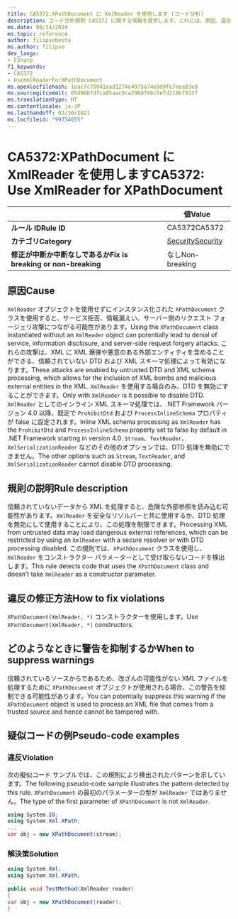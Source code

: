 ```yaml
---
title: CA5372:XPathDocument に XmlReader を使用します (コード分析)
description: コード分析規則 CA5372 に関する情報を提供します。これには、原因、違反の修正方法、およびそれを抑制するタイミングなどが含まれます。
ms.date: 08/14/2019
ms.topic: reference
author: filipsebesta
ms.author: filipse
dev_langs:
- CSharp
f1_keywords:
- CA5372
- UseXmlReaderForXPathDocument
ms.openlocfilehash: 1eac7c75041ead1274e4975a74e9d9fe7eea83e9
ms.sourcegitcommit: 05d0087dfca85aac9ca2960f86c5efd218bf833f
ms.translationtype: HT
ms.contentlocale: ja-JP
ms.lasthandoff: 03/30/2021
ms.locfileid: "99754655"
---
```

# <a name="ca5372-use-xmlreader-for-xpathdocument"></a><span data-ttu-id="ba632-103">CA5372:XPathDocument に XmlReader を使用します</span><span class="sxs-lookup"><span data-stu-id="ba632-103">CA5372: Use XmlReader for XPathDocument</span></span>

| | <span data-ttu-id="ba632-104">値</span><span class="sxs-lookup"><span data-stu-id="ba632-104">Value</span></span> |
|-|-|
| <span data-ttu-id="ba632-105">**ルール ID**</span><span class="sxs-lookup"><span data-stu-id="ba632-105">**Rule ID**</span></span> |<span data-ttu-id="ba632-106">CA5372</span><span class="sxs-lookup"><span data-stu-id="ba632-106">CA5372</span></span>|
| <span data-ttu-id="ba632-107">**カテゴリ**</span><span class="sxs-lookup"><span data-stu-id="ba632-107">**Category**</span></span> |[<span data-ttu-id="ba632-108">Security</span><span class="sxs-lookup"><span data-stu-id="ba632-108">Security</span></span>](security-warnings.md)|
| <span data-ttu-id="ba632-109">**修正が中断か中断なしであるか**</span><span class="sxs-lookup"><span data-stu-id="ba632-109">**Fix is breaking or non-breaking**</span></span> |<span data-ttu-id="ba632-110">なし</span><span class="sxs-lookup"><span data-stu-id="ba632-110">Non-breaking</span></span>|

## <a name="cause"></a><span data-ttu-id="ba632-111">原因</span><span class="sxs-lookup"><span data-stu-id="ba632-111">Cause</span></span>

<span data-ttu-id="ba632-112">`XmlReader` オブジェクトを使用せずにインスタンス化された `XPathDocument` クラスを使用すると、サービス拒否、情報漏えい、サーバー側のリクエスト フォージェリ攻撃につながる可能性があります。</span><span class="sxs-lookup"><span data-stu-id="ba632-112">Using the `XPathDocument` class instantiated without an `XmlReader` object can potentially lead to denial of service, information disclosure, and server-side request forgery attacks.</span></span> <span data-ttu-id="ba632-113">これらの攻撃は、XML に XML 爆弾や悪意のある外部エンティティを含めることができる、信頼されていない DTD および XML スキーマ処理によって有効になります。</span><span class="sxs-lookup"><span data-stu-id="ba632-113">These attacks are enabled by untrusted DTD and XML schema processing, which allows for the inclusion of XML bombs and malicious external entities in the XML.</span></span> <span data-ttu-id="ba632-114">`XmlReader` を使用する場合のみ、DTD を無効にすることができます。</span><span class="sxs-lookup"><span data-stu-id="ba632-114">Only with `XmlReader` is it possible to disable DTD.</span></span> <span data-ttu-id="ba632-115">`XmlReader` としてのインライン XML スキーマ処理では、.NET Framework バージョン 4.0 以降、既定で `ProhibitDtd` および `ProcessInlineSchema` プロパティが false に設定されます。</span><span class="sxs-lookup"><span data-stu-id="ba632-115">Inline XML schema processing as `XmlReader` has the `ProhibitDtd` and `ProcessInlineSchema` property set to false by default in .NET Framework starting in version 4.0.</span></span> <span data-ttu-id="ba632-116">`Stream`、`TextReader`、`XmlSerializationReader` などのその他のオプションでは、DTD 処理を無効にできません。</span><span class="sxs-lookup"><span data-stu-id="ba632-116">The  other options such as `Stream`, `TextReader`, and `XmlSerializationReader` cannot disable DTD processing.</span></span>

## <a name="rule-description"></a><span data-ttu-id="ba632-117">規則の説明</span><span class="sxs-lookup"><span data-stu-id="ba632-117">Rule description</span></span>

<span data-ttu-id="ba632-118">信頼されていないデータから XML を処理すると、危険な外部参照を読み込む可能性があります。`XmlReader` を安全なリゾルバーと共に使用するか、DTD 処理を無効にして使用することにより、この処理を制限できます。</span><span class="sxs-lookup"><span data-stu-id="ba632-118">Processing XML from untrusted data may load dangerous external references, which can be restricted by using an `XmlReader` with a secure resolver or with DTD processing disabled.</span></span> <span data-ttu-id="ba632-119">この規則では、`XPathDocument` クラスを使用し、`XmlReader` をコンストラクター パラメーターとして受け取らないコードを検出します。</span><span class="sxs-lookup"><span data-stu-id="ba632-119">This rule detects code that uses the `XPathDocument` class and doesn’t take `XmlReader` as a constructor parameter.</span></span>

## <a name="how-to-fix-violations"></a><span data-ttu-id="ba632-120">違反の修正方法</span><span class="sxs-lookup"><span data-stu-id="ba632-120">How to fix violations</span></span>

<span data-ttu-id="ba632-121">`XPathDocument(XmlReader, *)` コンストラクターを使用します。</span><span class="sxs-lookup"><span data-stu-id="ba632-121">Use `XPathDocument(XmlReader, *)` constructors.</span></span>

## <a name="when-to-suppress-warnings"></a><span data-ttu-id="ba632-122">どのようなときに警告を抑制するか</span><span class="sxs-lookup"><span data-stu-id="ba632-122">When to suppress warnings</span></span>

<span data-ttu-id="ba632-123">信頼されているソースからであるため、改ざんの可能性がない XML ファイルを処理するために `XPathDocument` オブジェクトが使用される場合、この警告を抑制できる可能性があります。</span><span class="sxs-lookup"><span data-stu-id="ba632-123">You can potentially suppress this warning if the `XPathDocument` object is used to process an XML file that comes from a trusted source and hence cannot be tampered with.</span></span>

## <a name="pseudo-code-examples"></a><span data-ttu-id="ba632-124">疑似コードの例</span><span class="sxs-lookup"><span data-stu-id="ba632-124">Pseudo-code examples</span></span>

### <a name="violation"></a><span data-ttu-id="ba632-125">違反</span><span class="sxs-lookup"><span data-stu-id="ba632-125">Violation</span></span>

<span data-ttu-id="ba632-126">次の擬似コード サンプルでは、この規則により検出されたパターンを示しています。</span><span class="sxs-lookup"><span data-stu-id="ba632-126">The following pseudo-code sample illustrates the pattern detected by this rule.</span></span>
<span data-ttu-id="ba632-127">`XPathDocument` の最初のパラメーターの型が `XmlReader` ではありません。</span><span class="sxs-lookup"><span data-stu-id="ba632-127">The type of the first parameter of `XPathDocument` is not `XmlReader`.</span></span>

```csharp
using System.IO;
using System.Xml.XPath;
...
var obj = new XPathDocument(stream);
```

### <a name="solution"></a><span data-ttu-id="ba632-128">解決策</span><span class="sxs-lookup"><span data-stu-id="ba632-128">Solution</span></span>

```csharp
using System.Xml;
using System.Xml.XPath;
...
public void TestMethod(XmlReader reader)
{
var obj = new XPathDocument(reader);
}
```
